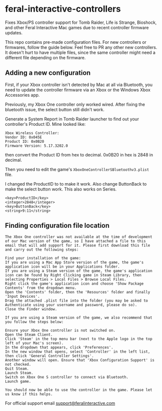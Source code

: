 # feral-interactive-controllers
Fixes Xbox/PS controller support for Tomb Raider, Life is Strange, Bioshock, and other Feral Interactive Mac games due to recent controller firmware updates.

This repo contains pre-made configuration files. For new controllers or firmwares, follow the guide below. Feel free to PR any other new controllers. It doesn't hurt to have multiple files, since the same controller might need a different file depending on the firmware. 

## Adding a new configuration

First, if your Xbox controller isn't detected by Mac at all via Bluetooth, you need to update the controller firmware via an Xbox or the Windows Xbox Accessories app.

Previously, my Xbox One controller only worked wired. After fixing the bluetooth issue, the select button still didn't work. 

Generate a System Report in Tomb Raider launcher to find out your controller's Product ID. Mine looked like:
```
Xbox Wireless Controller:
Vendor ID: 0x045E              
Product ID: 0x0B20
Firmware Version: 5.17.3202.0
```

then convert the Product ID from hex to decimal. 0x0B20 in hex is 2848 in decimal.

Then you need to edit the game's `XboxOneControllerSBluetoothv3.plist` file.

I changed the ProductID to to make it work. Also change ButtonBack to make the select button work. This also works on Series.

```
<key>ProductID</key>
<integer>2848</integer>
<key>ButtonBack</key>
<string>9:11</string>
```

## Finding configuration file location

```
The Xbox One controller was not available at the time of development of our Mac version of the game, so I have attached a file to this email that will add support for it. Please first download this file and carry out the following steps:
 
Find your installation of the game:
If you are using a Mac App Store version of the game, the game's application icon will be in your Applications folder.
If you are using a Steam version of the game, the game's application icon can be found by Right Clicking game in Steam Library, then selecting Properties > Local Files > Browse Local Files.
Right click the game's application icon and choose 'Show Package Contents' from the dropdown menu.
Open the 'Contents' folder, then the 'Resources' folder and finally 'Input Devices'.
Drag the attached .plist file into the folder (you may be asked to Authenticate using your username and password, please do so).
Close the Finder window.

If you are using a Steam version of the game, we also recommend that you follow the steps below:
 
Ensure your Xbox One controller is not switched on.
Open the Steam Client.
Click 'Steam' in the top menu bar (next to the Apple logo in the top left of your Mac's screen).
In the dropdown that appears, click 'Preferences'.
In the new window that opens, select 'Controller' in the left list, then click 'General Controller Settings'.
Another window will open. Ensure that 'Xbox Configuration Support' is not checked.
Quit Steam.
Launch Steam.
Switch on Xbox One S controller to connect via Bluetooth.
Launch game.

You should now be able to use the controller in the game. Please let us know if this helps. 
```

For official support email support@feralinteractive.com
